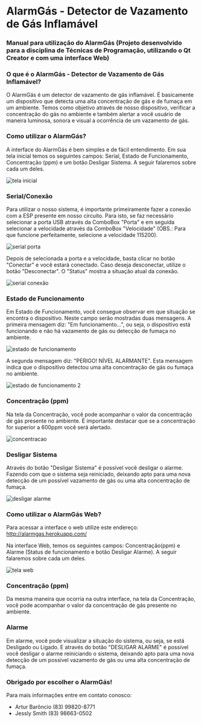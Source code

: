 # AlarmGás - Detector de Vazamento de Gás Inflamável
### Manual para utilização do AlarmGás (Projeto desenvolvido para a disciplina de Técnicas de Programação, utilizando o Qt Creator e com uma interface Web)

### O que é o AlarmGás - Detector de Vazamento de Gás Inflamável?

O AlarmGás é um detector de vazamento de gás inflamável. É basicamente um dispositivo que detecta uma alta concentração de gás e de fumaça em um ambiente. Temos como objetivo através de nosso dispositivo, verificar a concentração do gás no ambiente e também alertar a você usuário de maneira luminosa, sonora e visual a ocorrência de um vazamento de gás.

### Como utilizar o AlarmGás?

A interface do AlarmGás é bem simples e de fácil entendimento. Em sua tela inicial temos os seguintes campos: Serial, Estado de Funcionamento, Concentração (ppm) e um botão Desligar Sistema. A seguir falaremos sobre cada um deles.

![tela inicial](imagens/qt-conectado.png)

### Serial/Conexão

Para utilizar o nosso sistema, é importante primeiramente fazer a conexão com a ESP presente em nosso circuito. Para isto, se faz necessário selecionar a porta USB através da ComboBox "Porta" e em seguida selecionar a velocidade através da ComboBox "Velocidade" (OBS.: Para que funcione perfeitamente, selecione a velocidade 115200).

![serial porta](imagens/qt-porta.png)

Depois de selecionada a porta e a velocidade, basta clicar no botão "Conectar" e você estará conectado. Caso deseja desconectar, utilize o botão "Desconectar". O "Status" mostra a situação atual da conexão.

![serial conexão](imagens/qt-conectado2.png)

### Estado de Funcionamento

Em Estado de Funcionamento, você consegue observar em que situação se encontra o dispositivo. Neste campo serão mostradas duas mensagens. A primeira mensagem diz: "Em funcionamento...", ou seja, o dispositivo está funcionando e não há vazamento de gás ou detecção de fumaça no ambiente.

![estado de funcionamento](imagens/qt-funcionando.png)

A segunda mensagem diz: "PERIGO! NÍVEL ALARMANTE". Esta mensagem indica que o dispositivo detectou uma alta concentração de gás ou fumaça no ambiente.

![estado de funcionamento 2](imagens/qt-perigo.png)

### Concentração (ppm)

Na tela da Concentração, você pode acompanhar o valor da concentração de gás presente no ambiente. É importante destacar que se a concentração for superior a 600ppm você será alertado.

![concentracao](imagens/qt-concentracao.png)

### Desligar Sistema

Através do botão "Desligar Sistema" é possível você desligar o alarme. Fazendo com que o sistema seja reiniciado, deixando apto para uma nova detecção de um possível vazamento de gás ou uma alta concentração de fumaça.

![desligar alarme](imagens/qt-des_alarme.png)

### Como utilizar o AlarmGás Web?

Para acessar a interface o web utilize este endereço: http://alarmgas.herokuapp.com/

Na interface Web, temos os seguintes campos: Concentração(ppm) e Alarme (Status de funcionamento e botão Desligar Alarme). A seguir falaremos sobre cada um deles.

![tela web](imagens/web-desligado.png)

### Concentração (ppm)

Da mesma maneira que ocorria na outra interface, na tela da Concentração, você pode acompanhar o valor da concentração de gás presente no ambiente.

### Alarme

Em alarme, você pode visualizar a situação do sistema, ou seja, se está Desligado ou Ligado. E através do botão "DESLIGAR ALARME" é possível você desligar o alarme reiniciando o sistema, deixando apto para uma nova detecção de um possível vazamento de gás ou uma alta concentração de fumaça.

### Obrigado por escolher o AlarmGás! 

Para mais informações entre em contato conosco:
- Artur Barôncio (83) 99820-8771
- Jessly Smith (83) 98663-0502
